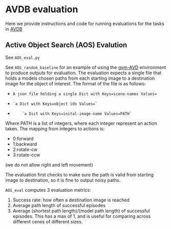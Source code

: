# AVDB evaluation
Here we provide instructions and code for running evaluations for the tasks in [AVDB](http://cs.unc.edu/~ammirato/active_vision_dataset_website/avdb.html)




## Active Object Search (AOS) Evalution
See `AOS_eval.py`

See `AOS_random_baseline` for an example of using the [gym-AVD](https://github.com/ammirato/gym_AVD) environment to produce outputs for evaluation. The evaluation expects a single file that holds a models chosen paths from each starting image to a destination image for the object of interest. The format of the file is as follows:

- `A json file holding a single Dict with Keys=scene-names Values=`
-     `a Dict with Keys=object ids Values=`
-         `a Dict with Keys=inital-image-name Values=PATH`

Where PATH is a list of integers, where each integer represent an action taken. The mapping from integers to actions is:

- 0:forward
- 1:backward
- 2:rotate-cw
- 3:rotate-ccw

(we do not allow right and left movement)
 
The evaluation first checks to make sure the path is valid from starting image to destination, so it is fine to output noisy paths.  

`AOS_eval` computes 3 evaluation metrics:
1. Success rate: how often a destination image is reached
2. Average path length of successful episodes
3. Average (shortest path length)/(model path length) of successful episodes. This has a max of 1, and is useful for comparing across different 
cenes of different sizes. 



